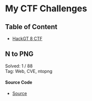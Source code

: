 # My CTF Challenges

## **Table of Content**

* [HackGT 8 CTF](#N_to_PNG)

## **N to PNG**
Solved: 1 / 88<br>
Tag: Web, CVE, ntopng

#### Source Code
* [Source](hackgt8-ctf/N_to_PNG/)